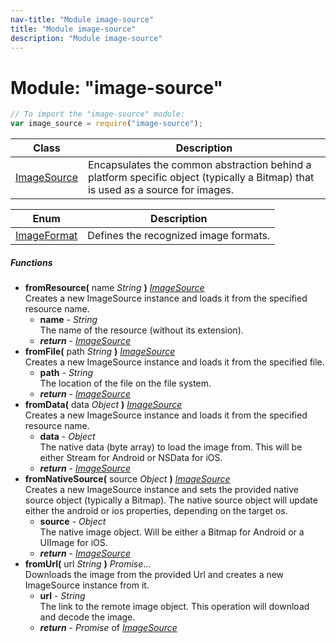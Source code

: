 ```yaml
---
nav-title: "Module image-source"
title: "Module image-source"
description: "Module image-source"
---
```

# Module: "image-source"

``` JavaScript
// To import the "image-source" module:
var image_source = require("image-source");
```

Class | Description
------|------------
[ImageSource](../image-source/ImageSource.md) | Encapsulates the common abstraction behind a platform specific object (typically a Bitmap) that is used as a source for images.

Enum | Description
------|------------
[ImageFormat](../image-source/ImageFormat.md) | Defines the recognized image formats.

##### Functions
 - **fromResource(** name _String_ **)** [_ImageSource_](../image-source/ImageSource.md)  
     Creates a new ImageSource instance and loads it from the specified resource name.
   - **name** - _String_  
     The name of the resource (without its extension).
   - _**return**_ - [_ImageSource_](../image-source/ImageSource.md)
 - **fromFile(** path _String_ **)** [_ImageSource_](../image-source/ImageSource.md)  
     Creates a new ImageSource instance and loads it from the specified file.
   - **path** - _String_  
     The location of the file on the file system.
   - _**return**_ - [_ImageSource_](../image-source/ImageSource.md)
 - **fromData(** data _Object_ **)** [_ImageSource_](../image-source/ImageSource.md)  
     Creates a new ImageSource instance and loads it from the specified resource name.
   - **data** - _Object_  
     The native data (byte array) to load the image from. This will be either Stream for Android or NSData for iOS.
   - _**return**_ - [_ImageSource_](../image-source/ImageSource.md)
 - **fromNativeSource(** source _Object_ **)** [_ImageSource_](../image-source/ImageSource.md)  
     Creates a new ImageSource instance and sets the provided native source object (typically a Bitmap).
The native source object will update either the android or ios properties, depending on the target os.
   - **source** - _Object_  
     The native image object. Will be either a Bitmap for Android or a UIImage for iOS.
   - _**return**_ - [_ImageSource_](../image-source/ImageSource.md)
 - **fromUrl(** url _String_ **)** _Promise_...  
     Downloads the image from the provided Url and creates a new ImageSource instance from it.
   - **url** - _String_  
     The link to the remote image object. This operation will download and decode the image.
   - _**return**_ - _Promise_ of [_ImageSource_](../image-source/ImageSource.md)